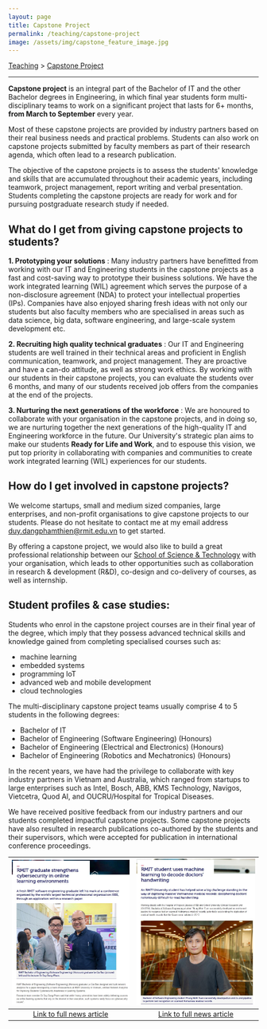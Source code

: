 ```yaml
---
layout: page
title: Capstone Project
permalink: /teaching/capstone-project
image: /assets/img/capstone_feature_image.jpg
---
```

[Teaching](/teaching) > [Capstone Project](/teaching/capstone-project)
<hr>

<strong>Capstone project</strong> is an integral part of the Bachelor of IT and the other Bachelor degrees in Engineering, in which final year students form multi-disciplinary teams to work on a significant project that lasts for 6+ months, <strong>from March to September</strong> every year.

Most of these capstone projects are provided by industry partners based on their real business needs and practical problems. Students can also work on capstone projects submitted by faculty members as part of their research agenda, which often lead to a research publication. 

The objective of the capstone projects is to assess the students' knowledge and skills that are accumulated throughout their academic years, including teamwork, project management, report writing and verbal presentation. Students completing the capstone projects are ready for work and for pursuing postgraduate research study if needed.

## What do I get from giving capstone projects to students?
<strong>1. Prototyping your solutions</strong>
: Many industry partners have benefitted from working with our IT and Engineering students in the capstone projects as a fast and cost-saving way to prototype their business solutions. We have the work integrated learning (WIL) agreement which serves the purpose of a non-disclosure agreement (NDA) to protect your intellectual properties (IPs). Companies have also enjoyed sharing fresh ideas with not only our students but also faculty members who are specialised in areas such as data science, big data, software engineering, and large-scale system development etc.

<strong>2. Recruiting high quality technical graduates</strong>
: Our IT and Engineering students are well trained in their technical areas and proficient in English communication, teamwork, and project management. They are proactive and have a can-do attitude, as well as strong work ethics. By working with our students in their capstone projects, you can evaluate the students over 6 months, and many of our students received job offers from the companies at the end of the projects.

<strong>3. Nurturing the next generations of the workforce</strong>
: We are honoured to collaborate with your organisation in the capstone projects, and in doing so, we are nurturing together the next generations of the high-quality IT and Engineering workforce in the future. Our University's strategic plan aims to make our students <strong>Ready for Life and Work</strong>, and to espouse this vision, we put top priority in collaborating with companies and communities to create work integrated learning (WIL) experiences for our students.

## How do I get involved in capstone projects?
We welcome startups, small and medium sized companies, large enterprises, and non-profit organisations to give capstone projects to our students. Please do not hesitate to contact me at my email address [duy.dangphamthien@rmit.edu.vn](duy.dangphamthien@rmit.edu.vn) to get started. 

By offering a capstone project, we would also like to build a great professional relationship between our <a href="https://www.rmit.edu.vn/our-schools-centres/school-science-technology" target="\_blank">School of Science &amp; Technology</a> with your organisation, which leads to other opportunities such as collaboration in research & development (R&D), co-design and co-delivery of courses, as well as internship.

## Student profiles & case studies:
Students who enrol in the capstone project courses are in their final year of the degree, which imply that they possess advanced technical skills and knowledge gained from completing specialised courses such as: 
- machine learning
- embedded systems
- programming IoT
- advanced web and mobile development
- cloud technologies

The multi-disciplinary capstone project teams usually comprise 4 to 5 students in the following degrees:
- Bachelor of IT
- Bachelor of Engineering (Software Engineering) (Honours)
- Bachelor of Engineering (Electrical and Electronics) (Honours)
- Bachelor of Engineering (Robotics and Mechatronics) (Honours)

In the recent years, we have had the privilege to collaborate with key industry partners in Vietnam and Australia, which ranged from startups to large enterprises such as Intel, Bosch, ABB, KMS Technology, Navigos, Vietcetra, Quod AI, and OUCRU/Hospital for Tropical Diseases. 

We have received positive feedback from our industry partners and our students completed impactful capstone projects. Some capstone projects have also resulted in research publications co-authored by the students and their supervisors, which were accepted for publication in international conference proceedings.

| ![sample capstone project 1](/assets/img/capstone_1.JPG) | ![sample capstone project 2](/assets/img/capstone_2.JPG) |
| :------------: | :------------: |
| [Link to full news article](https://www.rmit.edu.vn/news/all-news/2020/sep/rmit-graduate-strengthens-cybersecurity-in-online-learning-envir)   | [Link to full news article](https://www.rmit.edu.vn/news/all-news/2020/dec/rmit-student-uses-machine-learning-to-decode-doctors-handwriting)   |



